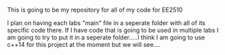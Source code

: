 This is going to be my repository for all of my code for EE2510

I plan on having each labs "main" file in a seperate folder with all of its specific code there.  If I have code that is going to be used in multiple labs I am going to try to put it in a seperate folder.....I think I am going to use c++14 for this project at the moment but we will see....



